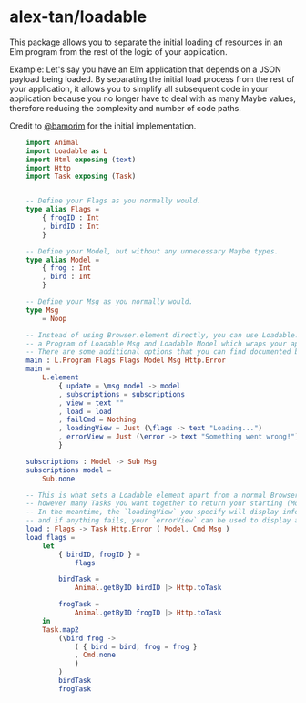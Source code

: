 # alex-tan/loadable

This package allows you to separate the initial loading of resources in an Elm program
from the rest of the logic of your application.

Example: Let's say you have an Elm application that depends on a JSON payload being loaded.
By separating the initial load process from the rest of your application, it allows you to simplify all subsequent code
in your application because you no longer have to deal with as many Maybe values, therefore reducing the complexity and number of code paths.

Credit to [@bamorim](https://github.com/bamorim) for the initial implementation.


```elm
    import Animal
    import Loadable as L
    import Html exposing (text)
    import Http
    import Task exposing (Task)


    -- Define your Flags as you normally would.
    type alias Flags =
        { frogID : Int
        , birdID : Int
        }

    -- Define your Model, but without any unnecessary Maybe types.
    type alias Model =
        { frog : Int
        , bird : Int
        }

    -- Define your Msg as you normally would.
    type Msg
        = Noop

    -- Instead of using Browser.element directly, you can use Loadable.element to get back
    -- a Program of Loadable Msg and Loadable Model which wraps your application.
    -- There are some additional options that you can find documented below.
    main : L.Program Flags Flags Model Msg Http.Error
    main =
        L.element
            { update = \msg model -> model
            , subscriptions = subscriptions
            , view = text ""
            , load = load
            , failCmd = Nothing
            , loadingView = Just (\flags -> text "Loading...")
            , errorView = Just (\error -> text "Something went wrong!")
            }

    subscriptions : Model -> Sub Msg
    subscriptions model =
        Sub.none

    -- This is what sets a Loadable element apart from a normal Browser.element. You can join
    -- however many Tasks you want together to return your starting (Model, Msg) when the page loads.
    -- In the meantime, the `loadingView` you specify will display info to the user that the page is loading
    -- and if anything fails, your `errorView` can be used to display an error message to the user.
    load : Flags -> Task Http.Error ( Model, Cmd Msg )
    load flags =
        let
            { birdID, frogID } =
                flags

            birdTask =
                Animal.getByID birdID |> Http.toTask

            frogTask =
                Animal.getByID frogID |> Http.toTask
        in
        Task.map2
            (\bird frog ->
                ( { bird = bird, frog = frog }
                , Cmd.none
                )
            )
            birdTask
            frogTask
```